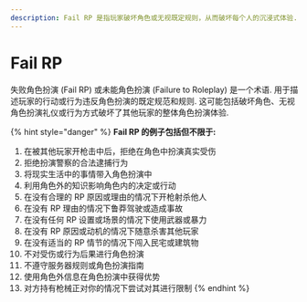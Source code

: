 ```yaml
---
description: Fail RP 是指玩家破坏角色或无视既定规则，从而破坏每个人的沉浸式体验. 失败 RP 是角色扮演社区的大忌.
---
```


# Fail RP

失败角色扮演 (Fail RP) 或未能角色扮演 (Failure to Roleplay) 是一个术语. 用于描述玩家的行动或行为违反角色扮演的既定规范和规则. 这可能包括破坏角色、无视角色扮演礼仪或行为方式破坏了其他玩家的整体角色扮演体验.

{% hint style="danger" %}
**Fail RP 的例子包括但不限于:**

1. 在被其他玩家开枪击中后，拒绝在角色中扮演真实受伤
2. 拒绝扮演警察的合法逮捕行为
3. 将现实生活中的事情带入角色扮演中
4. 利用角色外的知识影响角色内的决定或行动
5. 在没有合理的 RP 原因或理由的情况下开枪射杀他人
6. 在没有 RP 理由的情况下鲁莽驾驶或造成事故
7. 在没有任何 RP 设置或场景的情况下使用武器或暴力
8. 在没有 RP 原因或动机的情况下随意杀害其他玩家
9. 在没有适当的 RP 情节的情况下闯入民宅或建筑物
10. 不对受伤或行为后果进行角色扮演
11. 不遵守服务器规则或角色扮演指南
12. 使用角色外信息在角色扮演中获得优势
13. 对方持有枪械正对你的情况下尝试对其进行限制
{% endhint %}
